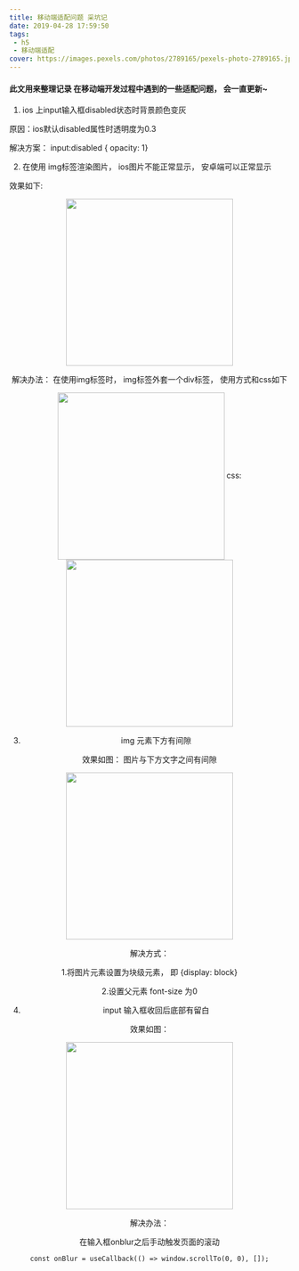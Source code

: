 ```yaml
---
title: 移动端适配问题 采坑记
date: 2019-04-28 17:59:50
tags:
 - h5
 - 移动端适配
cover: https://images.pexels.com/photos/2789165/pexels-photo-2789165.jpeg?auto=compress&cs=tinysrgb&dpr=2&w=500
---
```


#### 此文用来整理记录 在移动端开发过程中遇到的一些适配问题， 会一直更新~

1. ios 上input输入框disabled状态时背景颜色变灰

  原因：ios默认disabled属性时透明度为0.3

  解决方案： input:disabled  { opacity: 1}


2. 在使用 img标签渲染图片， ios图片不能正常显示， 安卓端可以正常显示

  效果如下:
  <div align=center>
<img src="https://tva1.sinaimg.cn/large/007S8ZIlly1gdt3wfflh2j30og0ekgm5.jpg" width = "300" height = "300" div align=center />

  解决办法： 在使用img标签时， img标签外套一个div标签， 使用方式和css如下
  <div align=center>
<img src="https://tva1.sinaimg.cn/large/007S8ZIlly1gdt3x660f2j30xc0j843g.jpg" width = "300" height = "300" div align=center />
    css:
  <div align=center>
<img src="https://tva1.sinaimg.cn/large/007S8ZIlly1gdt3xs2xrbj30tc0pg79g.jpg" width = "300" height = "300" div align=center />


3. img 元素下方有间隙

  效果如图： 图片与下方文字之间有间隙
  <div align=center>
<img src="https://tva1.sinaimg.cn/large/007S8ZIlly1gdt3vh9lxoj30ka0e4763.jpg" width = "300" height = "300" div align=center />

  解决方式：

  1.将图片元素设置为块级元素， 即  {display: block}

  2.设置父元素 font-size 为0

4. input 输入框收回后底部有留白

效果如图：
<div align=center>
<img src="https://tva1.sinaimg.cn/large/007S8ZIlly1gdt3t5epy1j30iq104ack.jpg" width = "300" height = "300" div align=center />
</div>

解决办法：

在输入框onblur之后手动触发页面的滚动
```
const onBlur = useCallback(() => window.scrollTo(0, 0), []);
```